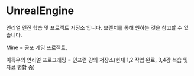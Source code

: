 # UnrealEngine
언리얼 엔진 학습 및 프로젝트 저장소 입니다.
브랜치를 통해 원하는 것을 참고할 수 있습니다.

Mine = 공포 게임 프로젝트,


이득우의 언리얼 프로그래밍 = 인프런 강의 저장소(현재 1,2 작업 완료, 3,4강 복습 및 자료 병합 중)
